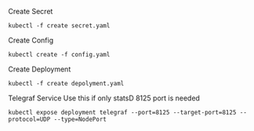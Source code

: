 Create Secret
```
kubectl -f create secret.yaml
```
Create Config
```
kubectl create -f config.yaml
```
Create Deployment
```
kubectl -f create depolyment.yaml
```
Telegraf Service Use this if only statsD 8125 port is needed
```
kubectl expose deployment telegraf --port=8125 --target-port=8125 --protocol=UDP --type=NodePort
```
